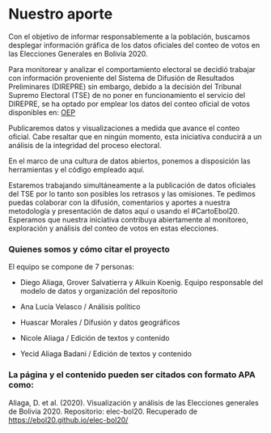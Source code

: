 # Nuestro aporte

Con el objetivo de informar responsablemente a la población, buscamos desplegar información gráfica de los datos oficiales del conteo de votos en las Elecciones Generales en Bolivia 2020. 

Para monitorear y analizar el comportamiento electoral se decidió trabajar con información proveniente del Sistema de Difusión de Resultados Preliminares (DIREPRE) sin embargo, debido a la decisión del Tribunal Supremo Electoral (TSE) de no poner en funcionamiento el servicio del DIREPRE, se ha optado por emplear los datos del conteo oficial de votos disponibles en: [OEP](https://computo.oep.org.bo/)   

Publicaremos datos y visualizaciones a medida que avance el conteo oficial. Cabe resaltar que en ningún momento, esta iniciativa conducirá a un análisis de la integridad del proceso electoral.
 
En el marco de una cultura de datos abiertos, ponemos a disposición las herramientas y el código empleado aquí. 

Estaremos trabajando simultáneamente a la publicación de datos oficiales del TSE por lo tanto son posibles los retrasos y las omisiones. Te pedimos puedas colaborar con la difusión, comentarios y aportes a nuestra metodología y presentación de datos aquí o usando el #CartoEbol20.  Esperamos que nuestra iniciativa contribuya abiertamente al monitoreo, exploración y análisis del conteo de votos en estas elecciones.



### Quienes somos y cómo citar el proyecto

El equipo se compone de 7 personas:
- Diego Aliaga, Grover Salvatierra y Alkuin Koenig. 
Equipo responsable del modelo de datos y organización del repositorio

- Ana Lucía Velasco / Análisis político 
- Huascar Morales / Difusión y datos geográficos 
- Nicole Aliaga / Edición de textos y contenido
- Yecid Aliaga Badani / Edición de textos y contenido

### La página y el contenido pueden ser citados con formato APA como: 

Aliaga, D. et al. (2020). Visualización y análisis de las Elecciones generales de Bolivia 2020. Repositorio: elec-bol20. Recuperado de https://ebol20.github.io/elec-bol20/
